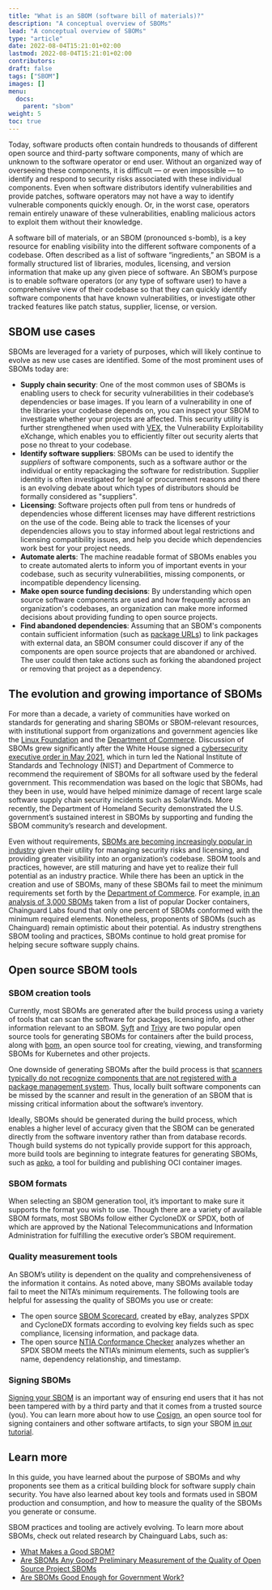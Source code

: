 ```yaml
---
title: "What is an SBOM (software bill of materials)?"
description: "A conceptual overview of SBOMs"
lead: "A conceptual overview of SBOMs"
type: "article"
date: 2022-08-04T15:21:01+02:00
lastmod: 2022-08-04T15:21:01+02:00
contributors:  
draft: false
tags: ["SBOM"]
images: []
menu:
  docs:
    parent: "sbom"
weight: 5
toc: true
---
```


Today, software products often contain hundreds to thousands of different open source and third-party software components, many of which are unknown to the software operator or end user. Without an organized way of overseeing these components, it is difficult — or even impossible — to identify and respond to security risks associated with these individual components. Even when software distributors identify vulnerabilities and provide patches, software operators may not have a way to identify vulnerable components quickly enough. Or, in the worst case, operators remain entirely unaware of these vulnerabilities, enabling malicious actors to exploit them without their knowledge.  

A software bill of materials, or an SBOM (pronounced s-bomb), is a key resource for enabling visibility into the different software components of a codebase. Often described as a list of software “ingredients,” an SBOM is a formally structured list of libraries, modules, licensing, and version information that make up any given piece of software. An SBOM’s purpose is to enable software operators (or any type of software user) to have a comprehensive view of their codebase so that they can quickly identify software components that have known vulnerabilities, or investigate other tracked features like patch status, supplier, license, or version. 

## SBOM use cases

SBOMs are leveraged for a variety of purposes, which will likely continue to evolve as new use cases are identified. Some of the most prominent uses of SBOMs today are:
* **Supply chain security**: One of the most common uses of SBOMs is enabling users to check for security vulnerabilities in their codebase’s dependencies or base images. If you learn of a vulnerability in one of the libraries your codebase depends on, you can inspect your SBOM to investigate whether your projects are affected. This security utility is further strengthened when used with [VEX](https://www.chainguard.dev/unchained/understanding-the-promise-of-vex), the Vulnerability Exploitability eXchange, which enables you to efficiently filter out security alerts that pose no threat to your codebase.
* **Identify software suppliers**: SBOMs can be used to identify the _suppliers_ of software components, such as a software author or the individual or entity repackaging the software for redistribution. Supplier identity is often investigated for legal or procurement reasons and there is an evolving debate about which types of distributors should be formally considered as "suppliers".
* **Licensing**: Software projects often pull from tens or hundreds of dependencies whose different licenses may have different restrictions on the use of the code. Being able to track the licenses of your dependencies allows you to stay informed about legal restrictions and licensing compatibility issues, and help you decide which dependencies work best for your project needs.
* **Automate alerts**: The machine readable format of SBOMs enables you to create automated alerts to inform you of important events in your codebase, such as security vulnerabilities, missing components, or incompatible dependency licensing.
* **Make open source funding decisions**: By understanding which open source software components are used and how frequently across an organization's codebases, an organization can make more informed decisions about providing funding to open source projects.
* **Find abandoned dependencies**: Assuming that an SBOM's components contain sufficient information (such as [package URLs](https://github.com/package-url/purl-spec)) to link packages with external data, an SBOM consumer could discover if any of the components are open source projects that are abandoned or archived. The user could then take actions such as forking the abandoned project or removing that project as a dependency.

## The evolution and growing importance of SBOMs

For more than a decade, a variety of communities have worked on standards for generating and sharing SBOMs or SBOM-relevant resources, with institutional support from organizations and government agencies like the [Linux Foundation](https://www.linuxfoundation.org/) and the [Department of Commerce](https://ntia.gov/page/software-bill-materials). Discussion of SBOMs grew significantly after the White House signed a [cybersecurity executive order in May 2021](https://www.whitehouse.gov/briefing-room/presidential-actions/2021/05/12/executive-order-on-improving-the-nations-cybersecurity/), which in turn led the National Institute of Standards and Technology (NIST) and Department of Commerce to recommend the requirement of SBOMs for all software used by the federal government. This recommendation was based on the logic that SBOMs, had they been in use, would have helped minimize damage of recent large scale software supply chain security incidents such as SolarWinds.  More recently, the Department of Homeland Security demonstrated the U.S. government’s sustained interest in SBOMs by supporting and funding the SBOM community’s research and development.  

Even without requirements, [SBOMs are becoming increasingly popular in industry](https://www.linuxfoundation.org/press/press-release/the-linux-foundation-releases-the-state-of-software-bill-of-materials-sbom-and-cybersecurity-readiness-research) given their utility for managing security risks and licensing, and providing greater visibility into an organization’s codebase. SBOM tools and practices, however, are still maturing and have yet to realize their full potential as an industry practice. While there has been an uptick in the creation and use of SBOMs, many of these SBOMs fail to meet the minimum requirements set forth by the [Department of Commerce](https://ntia.gov/sites/default/files/publications/sbom_minimum_elements_report_0.pdf). For example, [in an analysis of 3,000 SBOMs](https://www.chainguard.dev/unchained/are-sboms-good-enough-for-government-work) taken from a list of popular Docker containers, Chainguard Labs found that only one percent of SBOMs conformed with the minimum required elements. Nonetheless, proponents of SBOMs (such as Chainguard) remain optimistic about their potential. As industry strengthens SBOM tooling and practices, SBOMs continue to hold great promise for helping secure software supply chains.  

## Open source SBOM tools

### SBOM creation tools

Currently, most SBOMs are generated after the build process using a variety of tools that can scan the software for packages, licensing info, and other information relevant to an SBOM. [Syft](https://github.com/anchore/syft) and [Trivy](https://github.com/aquasecurity/trivy) are two popular open source tools for generating SBOMs for containers after the build process, along with [bom](https://github.com/kubernetes-sigs/bom), an open source tool for creating, viewing, and transforming SBOMs for Kubernetes and other projects. 

One downside of generating SBOMs after the build process is that [scanners typically do not recognize components that are not registered with a package management system](https://www.chainguard.dev/unchained/not-all-sboms-are-created-equal). Thus, locally built software components can be missed by the scanner and result in the generation of an SBOM that is missing critical information about the software’s inventory. 

Ideally, SBOMs should be generated during the build process, which enables a higher level of accuracy given that the SBOM can be generated directly from the software inventory rather than from database records. Though build systems do not typically provide support for this approach, more build tools are beginning to integrate features for generating SBOMs, such as [apko](https://github.com/chainguard-dev/apko), a tool for building and publishing OCI container images.  

### SBOM formats

When selecting an SBOM generation tool, it’s important to make sure it supports the format you wish to use. Though there are a variety of available SBOM formats, most SBOMs follow either CycloneDX or SPDX, both of which are approved by the National Telecommunications and Information Administration for fulfilling the executive order’s SBOM requirement. 

### Quality measurement tools

An SBOM’s utility is dependent on the quality and comprehensiveness of the information it contains. As noted above, many SBOMs available today fail to meet the NITA’s minimum requirements. The following tools are helpful for assessing the quality of SBOMs you use or create:  
* The open source [SBOM Scorecard](https://github.com/eBay/sbom-scorecard), created by eBay, analyzes SPDX and CycloneDX formats according to evolving key fields such as spec compliance, licensing information, and package data. 
* The open source [NTIA Conformance Checker](https://github.com/spdx/ntia-conformance-checker) analyzes whether an SPDX SBOM meets the NTIA’s minimum elements, such as supplier’s name, dependency relationship, and timestamp.  

### Signing SBOMs
[Signing your SBOM](https://edu.chainguard.dev/open-source/sigstore/cosign/an-introduction-to-cosign/) is an important way of ensuring end users that it has not been tampered with by a third party and that it comes from a trusted source (you). You can learn more about how to use [Cosign](https://github.com/sigstore/cosign), an open source tool for signing containers and other software artifacts, to sign your SBOM [in our tutorial](https://edu.chainguard.dev/open-source/sigstore/cosign/how-to-sign-an-sbom-with-cosign/). 

## Learn more
In this guide, you have learned about the purpose of SBOMs and why proponents see them as a critical building block for software supply chain security. You have also learned about key tools and formats used in SBOM production and consumption, and how to measure the quality of the SBOMs you generate or consume. 

SBOM practices and tooling are actively evolving. To learn more about SBOMs, check out related research by Chainguard Labs, such as: 
* [What Makes a Good SBOM?](https://edu.chainguard.dev/open-source/sbom/what-makes-a-good-sbom/)
* [Are SBOMs Any Good? Preliminary Measurement of the Quality of Open Source Project SBOMs](https://www.chainguard.dev/unchained/are-sboms-any-good-preliminary-measurement-of-the-quality-of-open-source-project-sboms)
* [Are SBOMs Good Enough for Government Work?](https://www.chainguard.dev/unchained/are-sboms-good-enough-for-government-work)
